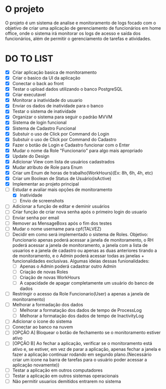 ﻿# O projeto
O projeto é um sistema de analise e monitoramento de logs focado com o objetivo de criar uma aplicação de gerenciamento de funcionários em home office, onde o sistema irá monitorar os logs de acesso e saída dos funcionários, além de permitir o gerenciamento de tarefas e atividades.

# DO TO LIST
- [x] Criar aplicação basica de monitoramento
- [x] Criar o basico da UI da aplicação
- [x] Conectar o back ao front
- [x] Testar o upload dados utilizando o banco PostgreSQL
- [x] Criar executavel <!-- C:source\repos\TCC_WPF\TCC_WPF\bin\Release\net8.0-windows -->
- [x] Monitorar a inatividade do usuario
- [x] Enviar os dados de inatividade para o banco
- [x] Testar o sistema de inatividade
- [x] Organizar o sistema para seguir o padrão MVVM
- [x] Sistema de login funcional
- [x] Sistema de Cadastro Funcional
- [x] Substuir o uso de Click por Command do Login
- [x] Substuir o uso de Click por Command do Cadastro
- [x] Fazer o botão de Login e Cadastro funcionar com o Enter
- [x] Mudar o nome da Role "Funcionario" para algo mais apropriado
- [x] Update do Design
- [x] Adicionar View com lista de usuários cadastrados
- [x] Mudar atributo de Role para Enum
- [x] Criar um Enum de horas de trabalho(WorkHours)(Ex: 8h, 6h, 4h, etc)
- [x] Criar um Boolean de Status de Usuário(isActive)
- [x] Implementar ao projeto principal
- [ ] Estudar e avaliar mais opções de monitoramento
	- [x] Inatividade
	- [ ] Envio de screenshots
- [ ] Adicionar a função de editar e deminir usuários
- [ ] Criar função de criar nova senha após o primeiro login do usuario
- [ ] Enviar senha por email
- [ ] Remover as MensageBoxs após o fim dos testes
- [ ] Mudar o nome username para cpf(TALVEZ)
- [ ] Decidir em como será implementado o sistema de Roles. Objetivo: Funcionario apenas poderá acessar a janela de monitoramento, o RH poderá acessar a janela de monitoramento, a janela com a lista de usuarios e a janela de cadastro ou apenas as duas anteriores tirando a de monitoramento, e o Admin poderá acessar todas as janelas + funcionalidades exclusivas. Algumas ideias dessas funionalidades: 
	- [ ] Apenas o Admin poderá cadastrar outro Admin
	- [ ] Criação de novas Roles
	- [ ] Criação de novas WorkHours
	- [ ] A capacidade de apagar completamente um usuário do banco de dados
- [ ] Restringir o acesso da Role Funcionario(User) a apenas a janela de monitoramento)
- [ ] Melhorar a formadação dos dados
	- [ ] Melhorar a formatação dos dados de tempo de ProcessLog
	- [ ] Melhorar a formatação dos dados de tempo de InactivityLog
- [ ] Adicionar o icone do sistema
- [ ] Conectar ao banco na nuvem
- [ ] [OPÇÃO A] Bloquear o botão de fechamento se o monitoramento estiver ativo
- [ ] [OPÇÃO B] Ao fechar a aplicação, verificar se o monitoramento está ativo e, se estiver, em vez de parar a aplicação, apenas fechar a janela e fazer a aplicação continuar rodando em segundo plano.(Necessário criar um icone na barra de tarefas para o usuário poder acessar a aplicação novamente))
- [ ] Testar a aplicação em outros computadores
- [ ] Testar a aplicação em outros sistemas operacionais
- [ ] Não permitir usuarios demitidos entrarem no sistema